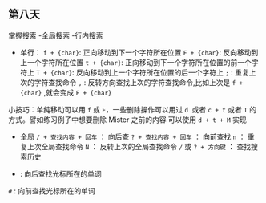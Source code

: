 ## 第八天

掌握搜索 -全局搜索 -行内搜索

- 单行：
  `f + {char}`: 正向移动到下一个字符所在位置
  `F + {char}`: 反向移动到上一个字符所在位置
  `t + {char}`: 正向移动到下一个字符所在位置的前一个字符上
  `T + {char}`: 反向移动到上一个字符所在位置的后一个字符上
  `;` : 重复上次的字符查找命令
  `,` : 反转方向查找上次的字符查找命令,比如上次是 `f + {char}` ,就会变成 `F + {char}`

小技巧：单纯移动可以用 `f` 或 `F`，一些删除操作可以用过 `d `或者 `c + t` 或者 `T` 的方式。譬如练习例子中想要删除 Mister 之前的内容 可以使用 `d + t + M` 实现

- 全局
  `/ + 查找内容 + 回车` ： 向后查
  `? + 查找内容 + 回车` ： 向前查找
  `n` ： 重复上次全局查找命令
  `N` ： 反转上次的全局查找命令
  `/` 或 `? + 方向键` ： 查找搜索历史

- : 向后查找光标所在的单词

`#` : 向前查找光标所在的单词
